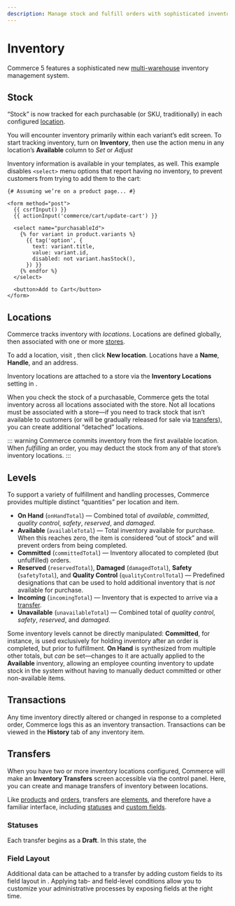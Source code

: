 ```yaml
---
description: Manage stock and fulfill orders with sophisticated inventory tools.
---
```


# Inventory

Commerce 5 features a sophisticated new [multi-warehouse](#locations) inventory management system.

## Stock

“Stock” is now tracked for each purchasable (or SKU, traditionally) in each configured [location](#locations).

You will encounter inventory primarily within each variant’s edit screen. To start tracking inventory, turn on **Inventory**, then use the action menu in any location’s **Available** column to _Set_ or _Adjust_

Inventory information is available in your templates, as well. This example disables `<select>` menu options that report having no inventory, to prevent customers from trying to add them to the cart:

```twig
{# Assuming we’re on a product page... #}

<form method="post">
  {{ csrfInput() }}
  {{ actionInput('commerce/cart/update-cart') }}

  <select name="purchasableId">
    {% for variant in product.variants %}
      {{ tag('option', {
        text: variant.title,
        value: variant.id,
        disabled: not variant.hasStock(),
      }) }}
    {% endfor %}
  </select>

  <button>Add to Cart</button>
</form>
```

## Locations

Commerce tracks inventory with _locations_. Locations are defined globally, then associated with one or more [stores](stores.md).

To add a location, visit <Journey path="Commerce, Inventory, Locations" />, then click **New location**. Locations have a **Name**, **Handle**, and an address.

Inventory locations are attached to a store via the **Inventory Locations** setting in <Journey path="Commerce, Store Management, General" />.

When you check the stock of a purchasable, Commerce gets the total inventory across all locations associated with the store. Not all locations must be associated with a store—if you need to track stock that isn’t available to customers (or will be gradually released for sale via [transfers](#transfers)), you can create additional “detached” locations.

::: warning
Commerce commits inventory from the first available location. When _fulfilling_ an order, you may deduct the stock from any of that store’s inventory locations.
:::

## Levels

To support a variety of fulfillment and handling processes, Commerce provides multiple distinct “quantities” per location and item.

- **On Hand** (`onHandTotal`) — Combined total of _available_, _committed_, _quality control_, _safety_, _reserved_, and _damaged_.
- **Available** (`availableTotal`) — Total inventory available for purchase. When this reaches zero, the item is considered “out of stock” and will prevent orders from being completed.
- **Committed** (`committedTotal`) — Inventory allocated to completed (but unfulfilled) orders.
- **Reserved** (`reservedTotal`), **Damaged** (`damagedTotal`), **Safety** (`safetyTotal`), and **Quality Control** (`qualityControlTotal`) — Predefined designations that can be used to hold additional inventory that is _not_ available for purchase.
- **Incoming** (`incomingTotal`) — Inventory that is expected to arrive via a [transfer](#transfers).
- **Unavailable** (`unavailableTotal`) — Combined total of _quality control_, _safety_, _reserved_, and _damaged_.

Some inventory levels cannot be directly manipulated: **Committed**, for instance, is used exclusively for holding inventory after an order is completed, but prior to fulfillment. **On Hand** is synthesized from multiple other totals, but _can_ be set—changes to it are actually applied to the **Available** inventory, allowing an employee counting inventory to update stock in the system without having to manually deduct committed or other non-available items.

## Transactions

Any time inventory directly altered or changed in response to a completed order, Commerce logs this as an inventory transaction. Transactions can be viewed in the **History** tab of any inventory item.

## Transfers <Since product="commerce" ver="5.1.0" feature="Transferring inventory between locations" />

When you have two or more inventory locations configured, Commerce will make an **Inventory Transfers** screen accessible via the control panel. Here, you can create and manage transfers of inventory between locations.

Like [products](products-variants.md) and [orders](orders-carts.md), transfers are [elements](/5.x/system/elements.md), and therefore have a familiar interface, including [statuses](#statuses) and [custom fields](#field-layout).

### Statuses

Each transfer begins as a **Draft**. In this state, the 

### Field Layout

Additional data can be attached to a transfer by adding custom fields to its field layout in <Journey path="Settings, Commerce, System Settings, Transfers" />. Applying tab- and field-level conditions allow you to customize your administrative processes by exposing fields at the right time.
